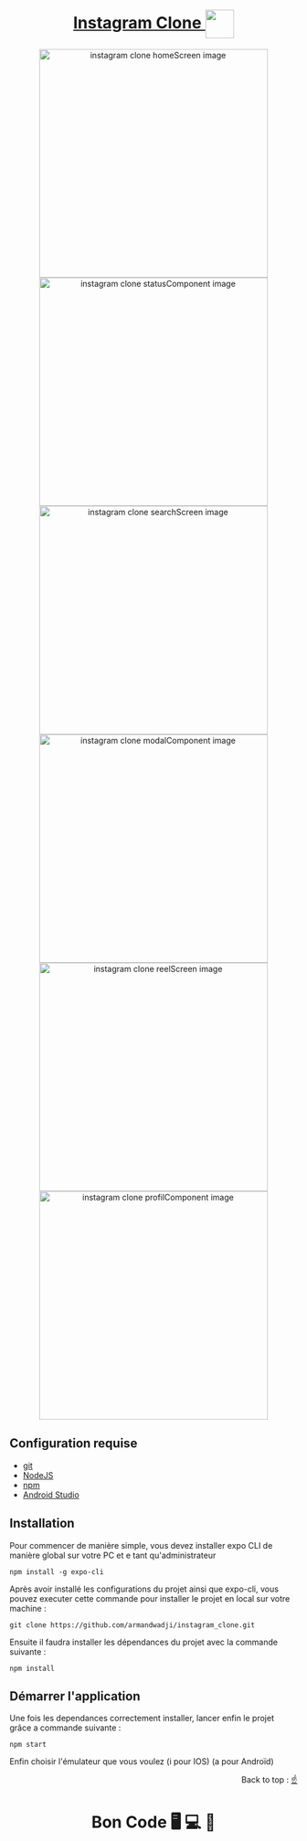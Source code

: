 <div>
  <h1 align="center" position="relative">
    <a  href="https://github.com/armandwadji/instagram_clone.git">Instagram Clone 
    </a> 
     <img width="50px"  heigth="10px" align="center" src = "https://user-images.githubusercontent.com/90448006/176859137-6dbffc20-a8f2-4be3-b1ce-89a76ee1f64e.png" />
  </h1> 
</div> 

<div align="center" >
<img width="400" alt="instagram clone homeScreen image" src="https://user-images.githubusercontent.com/90448006/182001780-ac1ceb3b-2e67-4a1b-b087-fc305a81957a.png">
  <img width="400" alt="instagram clone statusComponent image" src="https://user-images.githubusercontent.com/90448006/182001880-81a71ea2-d58e-475b-9a9f-b0ee9818b35c.png">
</div> 

<div align="center" >
<img width="400" alt="instagram clone searchScreen image" src="https://user-images.githubusercontent.com/90448006/182001903-3e404843-5dba-4e8d-b79c-d3c7147ed2e0.png">
  <img width="400" alt="instagram clone modalComponent image" src="https://user-images.githubusercontent.com/90448006/182001960-0c62d8a9-2f52-4e9d-be51-3b578645be72.png">
</div> 

<div align="center" >
<img width="400" alt="instagram clone reelScreen image" src="https://user-images.githubusercontent.com/90448006/183268603-7a3f64f0-cb4b-4252-8c3b-05a6989618f1.png">
  <img width="400" alt="instagram clone profilComponent image" src="https://user-images.githubusercontent.com/90448006/182002086-28c49ae1-a677-4aca-a7e3-9e27a96a1ba8.png">
</div> 

## Configuration requise

- [git][git]
- [NodeJS][node]
- [npm][npm]
- [Android Studio][androidstudio]

## Installation
Pour commencer de manière simple, vous devez installer expo CLI de manière global sur votre PC et e tant qu'administrateur
```
npm install -g expo-cli
```

Après avoir installé les configurations du projet ainsi que expo-cli, vous pouvez executer cette commande pour installer le projet en local sur votre machine :
```
git clone https://github.com/armandwadji/instagram_clone.git
```
Ensuite il faudra installer les dépendances du projet avec la commande suivante :

```
npm install
```

## Démarrer l'application
Une fois les dependances correctement installer, lancer enfin le projet grâce a commande suivante :

```
npm start
```

Enfin choisir l'émulateur que vous voulez (i pour IOS) (a pour Androïd)

<p align="right">Back to top : 
  <a href="#top">
    ☝
  </a>
</p>

<h1 align="center">Bon Code 🖥 💻 📱</h1>

<!-- prettier-ignore-start -->
[npm]: https://www.npmjs.com/
[node]: https://nodejs.org
[git]: https://git-scm.com/
[androidstudio]: https://developer.android.com/studio
[xcode]: https://developer.android.com/studio
<!-- prettier-ignore-end -->


